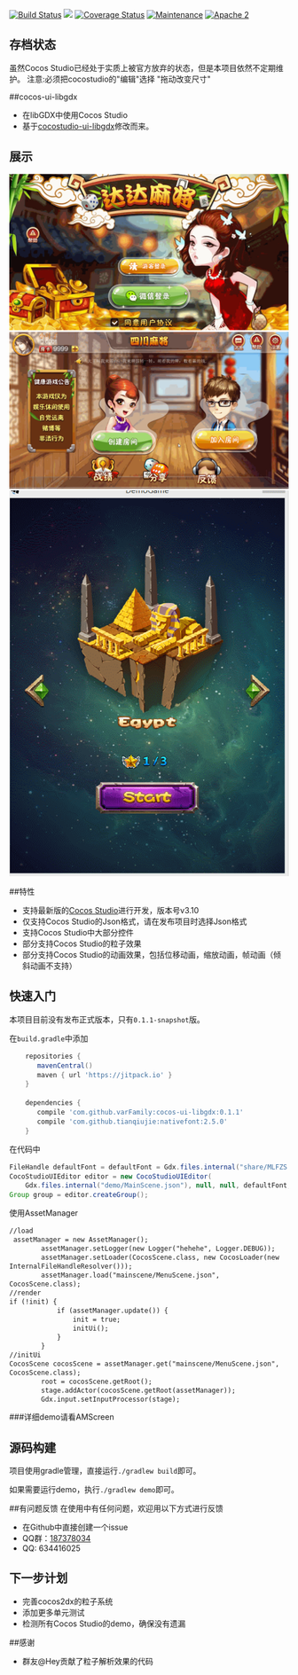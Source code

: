 [![Build Status](https://travis-ci.org/varFamily/cocos-ui-libgdx.svg?branch=master)](https://travis-ci.org/varFamily/cocos-ui-libgdx)
[![](https://jitpack.io/v/varFamily/cocos-ui-libgdx.svg)](https://jitpack.io/#varFamily/cocos-ui-libgdx)
[![Coverage Status](https://coveralls.io/repos/github/varFamily/cocos-ui-libgdx/badge.svg?branch=master)](https://coveralls.io/github/varFamily/cocos-ui-libgdx?branch=master)
[![Maintenance](https://img.shields.io/maintenance/no/2016.svg)](https://github.com/varFamily/cocos-ui-libgdx)
[![Apache 2](http://img.shields.io/badge/license-Apache%202-red.svg)](http://www.apache.org/licenses/LICENSE-2.0)

## 存档状态
虽然Cocos Studio已经处于实质上被官方放弃的状态，但是本项目依然不定期维护。
注意:必须把cocostudio的"编辑"选择 "拖动改变尺寸"

##cocos-ui-libgdx
* 在libGDX中使用Cocos Studio
* 基于[cocostudio-ui-libgdx](https://github.com/121077313/cocostudio-ui-libgdx)修改而来。

## 展示

<img src="docs/screenshot-1.gif" width="600px"/>
<img src="docs/screenshot-3.gif" width="600px"/>
<img src="docs/screenshot-2.gif" width="600px"/>

##特性
* 支持最新版的[Cocos Studio](http://www.cocos.com/download/)进行开发，版本号v3.10
* 仅支持Cocos Studio的Json格式，请在发布项目时选择Json格式
* 支持Cocos Studio中大部分控件
* 部分支持Cocos Studio的粒子效果
* 部分支持Cocos Studio的动画效果，包括位移动画，缩放动画，帧动画（倾斜动画不支持）

## 快速入门
本项目目前没有发布正式版本，只有`0.1.1-snapshot`版。

在`build.gradle`中添加

``` groovy
    repositories {
       mavenCentral()
       maven { url 'https://jitpack.io' }
    }

    dependencies {
       compile 'com.github.varFamily:cocos-ui-libgdx:0.1.1'
       compile 'com.github.tianqiujie:nativefont:2.5.0'
    }
```
在代码中

``` java
FileHandle defaultFont = defaultFont = Gdx.files.internal("share/MLFZS.TTF");;
CocoStudioUIEditor editor = new CocoStudioUIEditor(
    Gdx.files.internal("demo/MainScene.json"), null, null, defaultFont, null);
Group group = editor.createGroup();
```
使用AssetManager

```
//load
 assetManager = new AssetManager();
        assetManager.setLogger(new Logger("hehehe", Logger.DEBUG));
        assetManager.setLoader(CocosScene.class, new CocosLoader(new InternalFileHandleResolver()));
        assetManager.load("mainscene/MenuScene.json", CocosScene.class);
//render
if (!init) {
            if (assetManager.update()) {
                init = true;
                initUi();
            }
        }
//initUi
CocosScene cocosScene = assetManager.get("mainscene/MenuScene.json", CocosScene.class);
        root = cocosScene.getRoot();
        stage.addActor(cocosScene.getRoot(assetManager));
        Gdx.input.setInputProcessor(stage);
```
###详细demo请看AMScreen

## 源码构建
项目使用gradle管理，直接运行`./gradlew build`即可。

如果需要运行demo，执行`./gradlew demo`即可。

##有问题反馈
在使用中有任何问题，欢迎用以下方式进行反馈

* 在Github中直接创建一个issue
* QQ群：[187378034](http://shang.qq.com/wpa/qunwpa?idkey=bbd0f15c6ba62dae8479d69dfcdce3816c18c684521b84a6ba4b7ce03a70d126)
* QQ: 634416025

## 下一步计划
+ 完善cocos2dx的粒子系统
+ 添加更多单元测试
+ 检测所有Cocos Studio的demo，确保没有遗漏


##感谢
+ 群友@Hey贡献了粒子解析效果的代码
